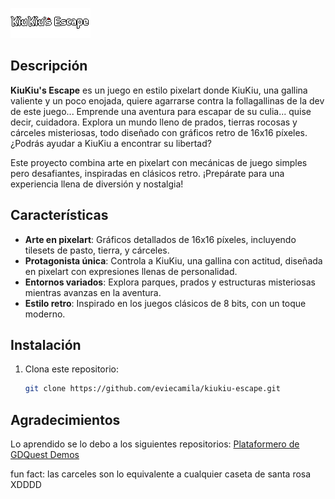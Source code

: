 ![KiuKiu's Escape Logo](./assets/kiu/logo.png)

## Descripción

**KiuKiu's Escape** es un juego en estilo pixelart donde KiuKiu, una gallina valiente y un poco enojada, quiere agarrarse contra la follagallinas de la dev de este juego... Emprende una aventura para escapar de su culia... quise decir, cuidadora. Explora un mundo lleno de prados, tierras rocosas y cárceles misteriosas, todo diseñado con gráficos retro de 16x16 píxeles. ¿Podrás ayudar a KiuKiu a encontrar su libertad?

Este proyecto combina arte en pixelart con mecánicas de juego simples pero desafiantes, inspiradas en clásicos retro. ¡Prepárate para una experiencia llena de diversión y nostalgia!

## Características

- **Arte en pixelart**: Gráficos detallados de 16x16 píxeles, incluyendo tilesets de pasto, tierra, y cárceles.
- **Protagonista única**: Controla a KiuKiu, una gallina con actitud, diseñada en pixelart con expresiones llenas de personalidad.
- **Entornos variados**: Explora parques, prados y estructuras misteriosas mientras avanzas en la aventura.
- **Estilo retro**: Inspirado en los juegos clásicos de 8 bits, con un toque moderno.

## Instalación

1. Clona este repositorio:
   ```bash
   git clone https://github.com/eviecamila/kiukiu-escape.git

## Agradecimientos

Lo aprendido se lo debo a los siguientes repositorios:
[Plataformero de GDQuest Demos](https://github.com/gdquest-demos/godot-3-beginner-2d-platformer)

fun fact: las carceles son lo equivalente a cualquier caseta de santa rosa XDDDD